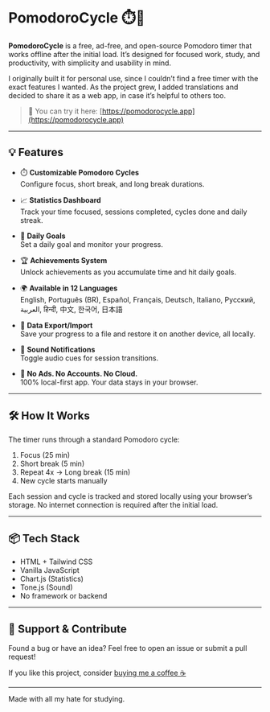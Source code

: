 # PomodoroCycle ⏱️🍅

**PomodoroCycle** is a free, ad-free, and open-source Pomodoro timer that works offline after the initial load. It’s designed for focused work, study, and productivity, with simplicity and usability in mind.

I originally built it for personal use, since I couldn’t find a free timer with the exact features I wanted. As the project grew, I added translations and decided to share it as a web app, in case it’s helpful to others too.

> 🧩 You can try it here: [https://pomodorocycle.app](https://pomodorocycle.app)

---

## 💡 Features

- ⏱️ **Customizable Pomodoro Cycles**  
  Configure focus, short break, and long break durations.

- 📈 **Statistics Dashboard**  
  Track your time focused, sessions completed, cycles done and daily streak.

- 🎯 **Daily Goals**  
  Set a daily goal and monitor your progress.

- 🏆 **Achievements System**  
  Unlock achievements as you accumulate time and hit daily goals.

- 🌍 **Available in 12 Languages**  
  English, Português (BR), Español, Français, Deutsch, Italiano, Русский, العربية, हिन्दी, 中文, 한국어, 日本語

- 🔄 **Data Export/Import**  
  Save your progress to a file and restore it on another device, all locally.

- 🔔 **Sound Notifications**  
  Toggle audio cues for session transitions.

- 🍃 **No Ads. No Accounts. No Cloud.**  
  100% local-first app. Your data stays in your browser.

---

## 🛠️ How It Works

The timer runs through a standard Pomodoro cycle:

1. Focus (25 min)  
2. Short break (5 min)  
3. Repeat 4x → Long break (15 min)  
4. New cycle starts manually

Each session and cycle is tracked and stored locally using your browser’s storage. No internet connection is required after the initial load.

---

## 📦 Tech Stack

- HTML + Tailwind CSS  
- Vanilla JavaScript  
- Chart.js (Statistics)  
- Tone.js (Sound)  
- No framework or backend

---

## 🤝 Support & Contribute

Found a bug or have an idea? Feel free to open an issue or submit a pull request!

If you like this project, consider [buying me a coffee ☕](https://buymeacoffee.com/lemonade299792458)

---


Made with all my hate for studying.
